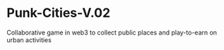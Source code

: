 # Punk-Cities-V.02
Collaborative game in web3 to collect public places and play-to-earn on urban activities
